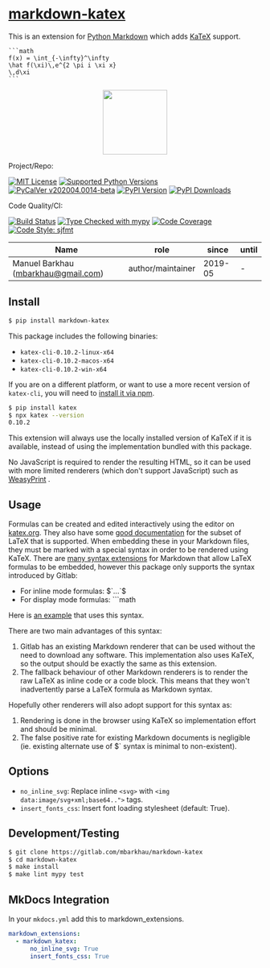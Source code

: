 
# [markdown-katex][repo_ref]

This is an extension for [Python Markdown](https://python-markdown.github.io/)
which adds [KaTeX](https://katex.org/) support.

    ```math
    f(x) = \int_{-\infty}^\infty
    \hat f(\xi)\,e^{2 \pi i \xi x}
    \,d\xi
    ```

<p align="center">
<img src="https://mbarkhau.keybase.pub/static/markdown-katex-example.png" height=128>
</p>

Project/Repo:

[![MIT License][license_img]][license_ref]
[![Supported Python Versions][pyversions_img]][pyversions_ref]
[![PyCalVer v202004.0014-beta][version_img]][version_ref]
[![PyPI Version][pypi_img]][pypi_ref]
[![PyPI Downloads][downloads_img]][downloads_ref]

Code Quality/CI:

[![Build Status][build_img]][build_ref]
[![Type Checked with mypy][mypy_img]][mypy_ref]
[![Code Coverage][codecov_img]][codecov_ref]
[![Code Style: sjfmt][style_img]][style_ref]


|                 Name                |        role       |  since  | until |
|-------------------------------------|-------------------|---------|-------|
| Manuel Barkhau (mbarkhau@gmail.com) | author/maintainer | 2019-05 | -     |


## Install

```bash
$ pip install markdown-katex
```

This package includes the following binaries:

 - `katex-cli-0.10.2-linux-x64`
 - `katex-cli-0.10.2-macos-x64`
 - `katex-cli-0.10.2-win-x64`

If you are on a different platform, or want to use a more recent version of `katex-cli`, you will need to [install it via npm][href_katexinstall_cli].

```bash
$ pip install katex
$ npx katex --version
0.10.2
```

This extension will always use the locally installed version of KaTeX if it is available, instead of using the implementation bundled with this package.

No JavaScript is required to render the resulting HTML, so it can be used with more limited renderers (which don't support JavaScript) such as [WeasyPrint](https://weasyprint.org/) .


## Usage

Formulas can be created and edited interactively using the editor on [katex.org](https://katex.org/). They also have some [good documentation][href_katex_docs] for the subset of LaTeX that is supported. When embedding these in your Markdown files, they must be marked with a special syntax in order to be rendered using KaTeX. There are [many syntax extensions][href_cben_mathdown] for Markdown that allow LaTeX formulas to be embedded, however this package only supports the syntax introduced by Gitlab:

 - For inline mode formulas: &dollar;&#96;...&#96;&dollar; 
 - For display mode formulas: &#96;&#96;&#96;math

Here is [an example](https://gitlab.com/snippets/1857641) that uses this syntax.

There are two main advantages of this syntax:

 1. Gitlab has an existing Markdown renderer that can be used without the need to download any software. This implementation also uses KaTeX, so the output should be exactly the same as this extension.
 2. The fallback behaviour of other Markdown renderers is to render the raw LaTeX as inline code or a code block. This means that they won't inadvertently parse a LaTeX formula as Markdown syntax.

Hopefully other renderers will also adopt support for this syntax as:

 1. Rendering is done in the browser using KaTeX so implementation effort and should be minimal.
 2. The false positive rate for existing Markdown documents is negligible (ie. existing alternate use of &dollar;&#96; syntax is minimal to non-existent).


## Options

 - `no_inline_svg`: Replace inline `<svg>` with `<img data:image/svg+xml;base64..">` tags.
 - `insert_fonts_css`: Insert font loading stylesheet (default: True).


## Development/Testing

```bash
$ git clone https://gitlab.com/mbarkhau/markdown-katex
$ cd markdown-katex
$ make install
$ make lint mypy test
```



## MkDocs Integration

In your `mkdocs.yml` add this to markdown_extensions.

```yaml
markdown_extensions:
  - markdown_katex:
      no_inline_svg: True
      insert_fonts_css: True
```


[href_cben_mathdown]: https://github.com/cben/mathdown/wiki/math-in-markdown

[repo_ref]: https://gitlab.com/mbarkhau/markdown-katex

[build_img]: https://gitlab.com/mbarkhau/markdown-katex/badges/master/pipeline.svg
[build_ref]: https://gitlab.com/mbarkhau/markdown-katex/pipelines

[codecov_img]: https://gitlab.com/mbarkhau/markdown-katex/badges/master/coverage.svg
[codecov_ref]: https://mbarkhau.gitlab.io/markdown-katex/cov

[license_img]: https://img.shields.io/badge/License-MIT-blue.svg
[license_ref]: https://gitlab.com/mbarkhau/markdown-katex/blob/master/LICENSE

[mypy_img]: https://img.shields.io/badge/mypy-checked-green.svg
[mypy_ref]: https://mbarkhau.gitlab.io/markdown-katex/mypycov

[style_img]: https://img.shields.io/badge/code%20style-%20sjfmt-f71.svg
[style_ref]: https://gitlab.com/mbarkhau/straitjacket/

[pypi_img]: https://img.shields.io/badge/PyPI-wheels-green.svg
[pypi_ref]: https://pypi.org/project/markdown-katex/#files

[downloads_img]: https://pepy.tech/badge/markdown-katex/month
[downloads_ref]: https://pepy.tech/project/markdown-katex

[version_img]: https://img.shields.io/static/v1.svg?label=PyCalVer&message=v202004.0014-beta&color=blue
[version_ref]: https://pypi.org/project/pycalver/

[pyversions_img]: https://img.shields.io/pypi/pyversions/markdown-katex.svg
[pyversions_ref]: https://pypi.python.org/pypi/markdown-katex

[href_katexinstall_cli]: https://katex.org/docs/cli.html

[href_katex_docs]: https://katex.org/docs/supported.html


